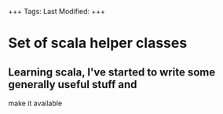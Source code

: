 +++
Tags: 
Last Modified:
+++
# Set of scala helper classes

## Learning scala, I've started to write some generally useful stuff and
make it available

[1]: http://www.uncarved.com/articles/uncarved-helpers
[2]: http://www.uncarved.com/
[3]: http://www.uncarved.com/articles/contact
[4]: http://www.uncarved.com/login/
[5]: mailto:sean@uncarved.com
[6]: http://creativecommons.org/licenses/by-sa/4.0/
